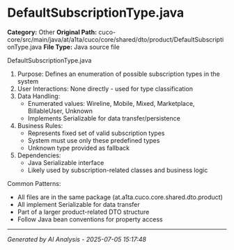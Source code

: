 # DefaultSubscriptionType.java

**Category:** Other
**Original Path:** cuco-core/src/main/java/at/a1ta/cuco/core/shared/dto/product/DefaultSubscriptionType.java
**File Type:** Java source file

DefaultSubscriptionType.java
1. Purpose: Defines an enumeration of possible subscription types in the system
2. User Interactions: None directly - used for type classification
3. Data Handling:
   - Enumerated values: Wireline, Mobile, Mixed, Marketplace, BillableUser, Unknown
   - Implements Serializable for data transfer/persistence
4. Business Rules:
   - Represents fixed set of valid subscription types
   - System must use only these predefined types
   - Unknown type provided as fallback
5. Dependencies:
   - Java Serializable interface
   - Likely used by subscription-related classes and business logic

Common Patterns:
- All files are in the same package (at.a1ta.cuco.core.shared.dto.product)
- All implement Serializable for data transfer
- Part of a larger product-related DTO structure
- Follow Java bean conventions for property access

---
*Generated by AI Analysis - 2025-07-05 15:17:48*

